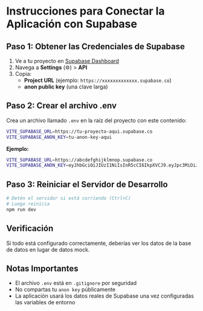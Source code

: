 # Instrucciones para Conectar la Aplicación con Supabase

## Paso 1: Obtener las Credenciales de Supabase

1. Ve a tu proyecto en [Supabase Dashboard](https://supabase.com)
2. Navega a **Settings** (⚙️) > **API**
3. Copia:
   - **Project URL** (ejemplo: `https://xxxxxxxxxxxxx.supabase.co`)
   - **anon public key** (una clave larga)

## Paso 2: Crear el archivo .env

Crea un archivo llamado `.env` en la raíz del proyecto con este contenido:

```bash
VITE_SUPABASE_URL=https://tu-proyecto-aqui.supabase.co
VITE_SUPABASE_ANON_KEY=tu-anon-key-aqui
```

**Ejemplo:**
```bash
VITE_SUPABASE_URL=https://abcdefghijklmnop.supabase.co
VITE_SUPABASE_ANON_KEY=eyJhbGciOiJIUzI1NiIsInR5cCI6IkpXVCJ9.eyJpc3MiOiJzdXBhYmFzZSIsInJlZiI6ImFiY2RlZmdoaWprbG1ub3AiLCJyb2xlIjoiYW5vbiIsImlhdCI6MTY0NTU2Nzg5MCwiZXhwIjoxOTYxMTQzODkwfQ.AbcDefGhiJklMnoPqRsTuVwXyZ
```

## Paso 3: Reiniciar el Servidor de Desarrollo

```bash
# Detén el servidor si está corriendo (Ctrl+C)
# Luego reinicia
npm run dev
```

## Verificación

Si todo está configurado correctamente, deberías ver los datos de la base de datos en lugar de datos mock.

## Notas Importantes

- El archivo `.env` está en `.gitignore` por seguridad
- No compartas tu `anon key` públicamente
- La aplicación usará los datos reales de Supabase una vez configuradas las variables de entorno
